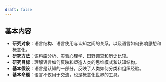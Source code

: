 ```yaml
---
draft: false
---
```

## 基本内容
- **研究对象**：语言结构、语言使用与认知之间的关系，以及语言如何影响思想和概念化。
- **研究方法**：语料库分析、实验心理学、田野调查和历史比较。
- **研究目标**：理解语言如何反映和塑造人类的思维模式和认知结构。
- **基本假设**：语言是认知的一部分，反映了人类如何分类和组织经验。
- **基本命题**：语言不仅用于交流，也是概念化世界的工具。